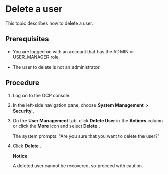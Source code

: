 Delete a user 
==================================

This topic describes how to delete a user. 

**Prerequisites** 
--------------------------------------

* You are logged on with an account that has the ADMIN or USER_MANAGER role.

  

* The user to delete is not an administrator.

  




Procedure 
------------------------------

1. Log on to the OCP console.

   

2. In the left-side navigation pane, choose **System Management** **\>** **Security** .

   

3. On the **User Management** tab, click **Delete User** in the **Actions** column or click the **More** icon and select **Delete** . 

   The system prompts: "Are you sure that you want to delete the user?"
   

4. Click **Delete** .

   **Notice**

   

   A deleted user cannot be recovered, so proceed with caution.
   



